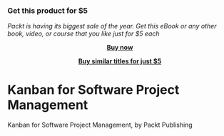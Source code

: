 
### Get this product for $5

<i>Packt is having its biggest sale of the year. Get this eBook or any other book, video, or course that you like just for $5 each</i>


<b><p align='center'>[Buy now](https://packt.link/9781801813297)</p></b>


<b><p align='center'>[Buy similar titles for just $5](https://subscription.packtpub.com/search)</p></b>


# Kanban for Software Project Management
Kanban for Software Project Management, by Packt Publishing

